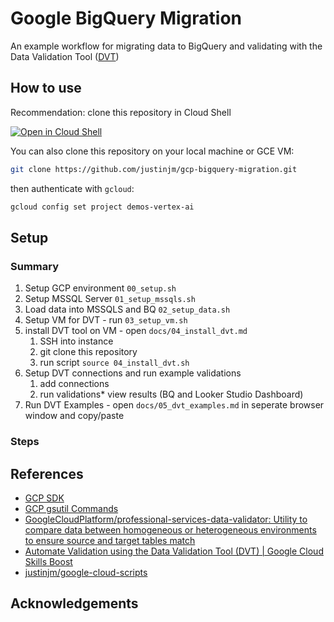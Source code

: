 # Google BigQuery Migration 

An example workflow for migrating data to BigQuery and validating with the Data Validation Tool ([DVT](https://github.com/GoogleCloudPlatform/professional-services-data-validator))


## How to use 

Recommendation: clone this repository in Cloud Shell 

[![Open in Cloud Shell](https://gstatic.com/cloudssh/images/open-btn.svg)](https://ssh.cloud.google.com/cloudshell/editor?cloudshell_git_repo=https://github.com/justinjm/gcp-bigquery-migration)

You can also clone this repository on your local machine or GCE VM:

```sh
git clone https://github.com/justinjm/gcp-bigquery-migration.git 
```

then authenticate with `gcloud`: 

```sh
gcloud config set project demos-vertex-ai 
```


## Setup 

### Summary

1. Setup GCP environment `00_setup.sh` 
2. Setup MSSQL Server `01_setup_mssqls.sh`
3. Load data into MSSQLS and BQ   `02_setup_data.sh`
4. Setup VM for DVT - run `03_setup_vm.sh`
5. install DVT tool on VM - open `docs/04_install_dvt.md`
   1. SSH into instance
   2. git clone this repository 
   3. run script `source 04_install_dvt.sh`
6. Setup DVT connections and run example validations 
   1. add connections
   2. run validations* view results (BQ and Looker Studio Dashboard)
7. Run DVT Examples - open `docs/05_dvt_examples.md` in seperate browser window and copy/paste


### Steps 

## References

* [GCP SDK](https://cloud.google.com/sdk/docs/)  
* [GCP gsutil Commands](https://cloud.google.com/storage/docs/gsutil)
* [GoogleCloudPlatform/professional-services-data-validator: Utility to compare data between homogeneous or heterogeneous environments to ensure source and target tables match](https://github.com/GoogleCloudPlatform/professional-services-data-validator)
* [Automate Validation using the Data Validation Tool (DVT) | Google Cloud Skills Boost](https://www.cloudskillsboost.google/focuses/45997?parent=catalog)
* [justinjm/google-cloud-scripts](https://github.com/justinjm/google-cloud-scripts)

## Acknowledgements  
